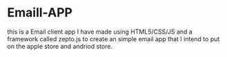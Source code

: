 # Emaill-APP
this is a Email client app I have made using HTML5/CSS/JS and a framework called zepto.js to create an simple email app that I intend to put on the apple store and andriod store.
